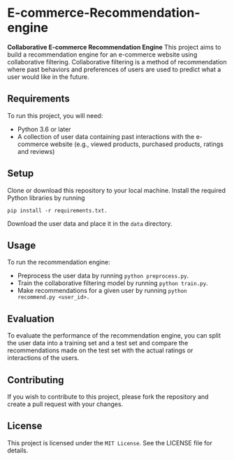 # E-commerce-Recommendation-engine
**Collaborative E-commerce Recommendation Engine**
This project aims to build a recommendation engine for an e-commerce website using collaborative filtering. Collaborative filtering is a method of recommendation where past behaviors and preferences of users are used to predict what a user would like in the future.

## Requirements
To run this project, you will need:

* Python 3.6 or later
* A collection of user data containing past interactions with the e-commerce website (e.g., viewed products, purchased products, ratings and reviews)
## Setup
Clone or download this repository to your local machine.
Install the required Python libraries by running 
```
pip install -r requirements.txt.
```
Download the user data and place it in the `data` directory.
## Usage
To run the recommendation engine:

* Preprocess the user data by running `python preprocess.py`.
* Train the collaborative filtering model by running `python train.py`.
* Make recommendations for a given user by running `python recommend.py <user_id>.`
## Evaluation
To evaluate the performance of the recommendation engine, you can split the user data into a training set and a test set and compare the recommendations made on the test set with the actual ratings or interactions of the users.

## Contributing
If you wish to contribute to this project, please fork the repository and create a pull request with your changes.

## License
This project is licensed under the `MIT License`. See the LICENSE file for details.
